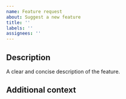 ```yaml
---
name: Feature request
about: Suggest a new feature
title: ''
labels: ''
assignees: ''
---
```


<!--
Use a concise title that describes the request.
Bad: localization
Good: Translate site into Spanish

Bad: customize hostname
Good: Determine hostname at build time from environment
-->

## Description
A clear and concise description of the feature.

## Additional context
<!--
Add context about the feature, such as URLs and screenshots.
-->
